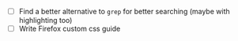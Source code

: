 - [ ] Find a better alternative to `grep` for better searching (maybe with highlighting too)
- [ ] Write Firefox custom css guide